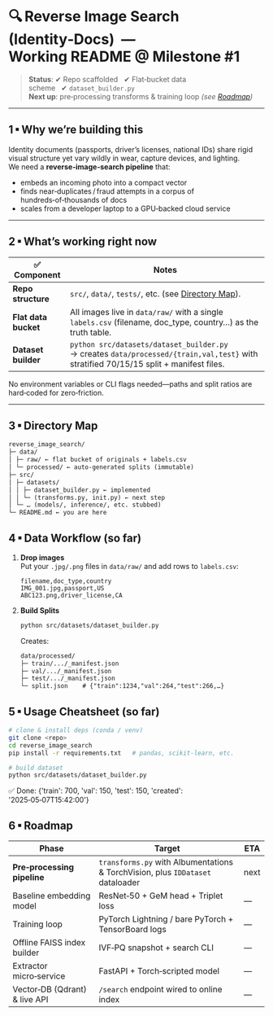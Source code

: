 # 🔍 Reverse Image Search (Identity‑Docs) &nbsp;—&nbsp; **Working README @ Milestone #1**

> **Status**: ✔ Repo scaffolded   ✔ Flat‑bucket data scheme   ✔ `dataset_builder.py`  
> **Next up**: pre‑processing transforms & training loop _(see [Roadmap](#roadmap))_

---

## 1 ▪ Why we’re building this

Identity documents (passports, driver’s licenses, national IDs) share rigid visual structure yet vary wildly in wear, capture devices, and lighting.  
We need a **reverse‑image‑search pipeline** that:

* embeds an incoming photo into a compact vector
* finds near‑duplicates / fraud attempts in a corpus of hundreds‑of‑thousands of docs
* scales from a developer laptop to a GPU‑backed cloud service

---

## 2 ▪ What’s working right now

| ✅ Component | Notes |
|--------------|-------|
| **Repo structure** | `src/`, `data/`, `tests/`, etc. (see [Directory Map](#directory-map)). |
| **Flat data bucket** | All images live in `data/raw/` with a single `labels.csv` (filename, doc_type, country…) as the truth table. |
| **Dataset builder** | `python src/datasets/dataset_builder.py` → creates `data/processed/{train,val,test}` with stratified 70/15/15 split + manifest files. |

No environment variables or CLI flags needed—paths and split ratios are hard‑coded for zero‑friction.

---

## 3 ▪ Directory Map

```markdown
reverse_image_search/
├─ data/
│ ├─ raw/ ← flat bucket of originals + labels.csv
│ └─ processed/ ← auto‑generated splits (immutable)
├─ src/
│ ├─ datasets/
│ │ ├─ dataset_builder.py ← implemented
│ │ └─ (transforms.py, init.py) ← next step
│ └─ … (models/, inference/, etc. stubbed)
└─ README.md ← you are here

```

## 4 ▪ Data Workflow (so far)

1. **Drop images**  
   Put your `.jpg/.png` files in `data/raw/` and add rows to `labels.csv`:

   ```csv
   filename,doc_type,country
   IMG_001.jpg,passport,US
   ABC123.png,driver_license,CA

2. **Build Splits**
   ```bash
   python src/datasets/dataset_builder.py
   ```
   Creates:
   ```markdown
   data/processed/
   ├─ train/.../_manifest.json
   ├─ val/.../_manifest.json
   ├─ test/.../_manifest.json
   └─ split.json    # {"train":1234,"val":264,"test":266,…}
   
   ```
## 5 ▪ Usage Cheatsheet (so far)
```bash
# clone & install deps (conda / venv)
git clone <repo>
cd reverse_image_search
pip install -r requirements.txt   # pandas, scikit‑learn, etc.

# build dataset
python src/datasets/dataset_builder.py

```

✅ Done: {'train': 700, 'val': 150, 'test': 150, 'created': '2025‑05‑07T15:42:00'}

## 6 ▪ Roadmap

| Phase                         | Target                                                                         | ETA  |
| ----------------------------- | ------------------------------------------------------------------------------ | ---- |
| **Pre‑processing pipeline**   | `transforms.py` with Albumentations & TorchVision, plus `IDDataset` dataloader | next |
| Baseline embedding model      | ResNet‑50 + GeM head + Triplet loss                                            | —    |
| Training loop                 | PyTorch Lightning / bare PyTorch + TensorBoard logs                            | —    |
| Offline FAISS index builder   | IVF‑PQ snapshot + search CLI                                                   | —    |
| Extractor micro‑service       | FastAPI + Torch‑scripted model                                                 | —    |
| Vector‑DB (Qdrant) & live API | `/search` endpoint wired to online index                                       | —    |
